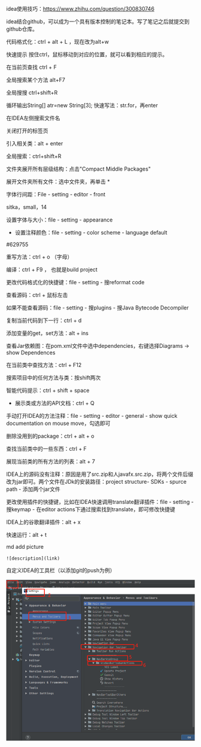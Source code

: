idea使用技巧：https://www.zhihu.com/question/300830746

idea结合github，可以成为一个具有版本控制的笔记本。写了笔记之后就提交到github仓库。

代码格式化：ctrl + alt + L  ，现在改为alt+w

快速提示	按住ctrl，鼠标移动到对应的位置，就可以看到相应的提示。

在当前页查找	ctrl + F

全局搜索某个方法	alt+F7

全局搜搜	ctrl+shift+R

循环输出String[] atr=new String[3];	快速写法：str.for，再enter

在IDEA左侧搜索文件名

关闭打开的标签页

引入相关类：alt  + enter

全局搜索：ctrl+shift+R



文件夹展开所有层级结构：点击"Compact Middle Packages"

展开文件夹所有文件：选中文件夹，再单击 *

字体行间距：File - setting - editor - front

sitka，small，14

设置字体与大小：file - setting - appearance

- 设置注释颜色：file - setting - color scheme - language default

#629755

重写方法：ctrl + o （字母）

编译：ctrl + F9 ， 也就是build project

更改代码格式化的快捷键：file - setting - 搜reformat code

查看源码：ctrl + 鼠标左击


如果不能查看源码：file - setting - 搜plugins - 搜Java Bytecode Decompiler  

复制当前代码到下一行：ctrl + d

添加变量的get，set方法：alt + ins

查看Jar依赖图：在pom.xml文件中选中dependencies，右键选择Diagrams -> show Dependences

在当前类中查找方法：ctrl + F12

搜索项目中的任何方法与类：按shift两次

智能代码提示：ctrl + shift + space

- 展示类或方法的API文档：ctrl + Q

 手动打开IDEA的方法注释：file - setting - editor - general - show quick documentation on mouse move，勾选即可

删除没用到的package：ctrl + alt + o

查找当前类中的一些东西：ctrl + F

展现当前类的所有方法的列表：alt + 7

IDEA上的源码没有注释：原因是用了src.zip和人javafx.src.zip，将两个文件后缀改为jar即可。两个文件在JDk的安装路径：project structure- SDKs - spurce path - 添加两个jar文件

更改使用插件的快捷键，比如在IDEA快速调用translate翻译插件：file - setting - 搜keymap - 在editor actions下通过搜索找到translate，即可修改快捷键

IDEA上的谷歌翻译插件：alt + x

快速运行：alt + t

md add picture

```
![description](link)
```

自定义IDEA的工具栏（以添加git的push为例）

![tupian](https://github.com/LiangYurong/imageHouse/blob/master/%E5%9B%BE%E7%89%87%E5%BA%93/000.png)

